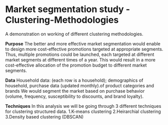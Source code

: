 # Market segmentation study - Clustering-Methodologies
A demonstration on working of different clustering methodologies.

**Purpose**
The better and more effective market segmentation would enable to design more cost-effective promotions
targeted at appropriate segments. Thus, multiple promotions could be launched, each targeted at different market segments
at different times of a year. This would result in a more cost-effective allocation of the promotion budget to different market segments.

**Data**
Household data: (each row is a household); demographics of household, purchase data (updated monthly).of product
categories and brands
We would segment the market based on purchase behavior (volume, frequency, susceptibility to discounts, and brand loyalty).

**Techniques**
In this analysis we will be going through 3 different techniques for clustering structured data.
1.K-means clustering 2.Heirarchial clustering 3.Density based clustering (DBSCAN)




